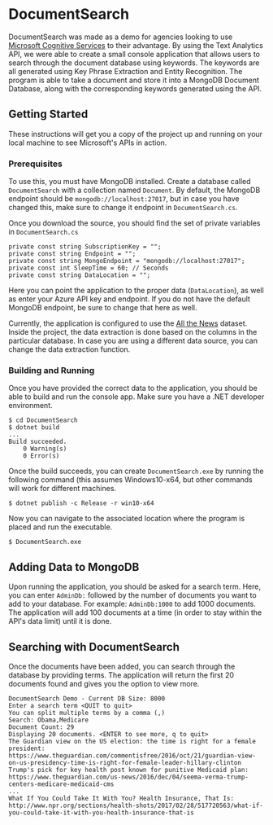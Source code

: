 # DocumentSearch
DocumentSearch was made as a demo for agencies looking to use [Microsoft Cognitive Services](https://azure.microsoft.com/en-us/services/cognitive-services/) to their advantage. By using the Text Analytics API, we were able to create a small console application that allows users to search through the document database using keywords. The keywords are all generated using Key Phrase Extraction and Entity Recognition. The program is able to take a document and store it into a MongoDB Document Database, along with the corresponding keywords generated using the API.

## Getting Started
These instructions will get you a copy of the project up and running on your local machine to see Microsoft's APIs in action.

### Prerequisites
To use this, you must have MongoDB installed. Create a database called `DocumentSearch` with a collection named `Document`. By default, the MongoDB endpoint should be `mongodb://localhost:27017`, but in case you have changed this, make sure to change it endpoint in `DocumentSearch.cs`.

Once you download the source, you should find the set of private variables in `DocumentSearch.cs`

```
private const string SubscriptionKey = "";
private const string Endpoint = "";
private const string MongoEndpoint = "mongodb://localhost:27017";
private const int SleepTime = 60; // Seconds
private const string DataLocation = "";
```
Here you can point the application to the proper data (`DataLocation`), as well as enter your Azure API key and endpoint. If you do not have the default MongoDB endpoint, be sure to change that here as well.

Currently, the application is configured to use the [All the News](https://www.kaggle.com/snapcrack/all-the-news) dataset. Inside the project, the data extraction is done based on the columns in the particular database. In case you are using a different data source, you can change the data extraction function.

### Building and Running
Once you have provided the correct data to the application, you should be able to build and run the console app. Make sure you have a .NET developer environment.

```shell
$ cd DocumentSearch
$ dotnet build
...
Build succeeded.
    0 Warning(s)
    0 Error(s)
```
Once the build succeeds, you can create `DocumentSearch.exe` by running the following command (this assumes Windows10-x64, but other commands will work for different machines.

```shell
$ dotnet publish -c Release -r win10-x64
```
Now you can navigate to the associated location where the program is placed and run the executable.
```shell
$ DocumentSearch.exe
```

## Adding Data to MongoDB
Upon running the application, you should be asked for a search term. Here, you can enter `AdminDb:` followed by the number of documents you want to add to your database. For example: `AdminDb:1000` to add 1000 documents.
The application will add 100 documents at a time (in order to stay within the API's data limit) until it is done.

## Searching with DocumentSearch
Once the documents have been added, you can search through the database by providing terms. The application will return the first 20 documents found and gives you the option to view more.

```shell
DocumentSearch Demo - Current DB Size: 8000
Enter a search term <QUIT to quit>
You can split multiple terms by a comma (,)
Search: Obama,Medicare
Document Count: 29
Displaying 20 documents. <ENTER to see more, q to quit>
The Guardian view on the US election: the time is right for a female president: https://www.theguardian.com/commentisfree/2016/oct/21/guardian-view-on-us-presidency-time-is-right-for-female-leader-hillary-clinton
Trump's pick for key health post known for punitive Medicaid plan: https://www.theguardian.com/us-news/2016/dec/04/seema-verma-trump-centers-medicare-medicaid-cms
...
What If You Could Take It With You? Health Insurance, That Is: http://www.npr.org/sections/health-shots/2017/02/28/517720563/what-if-you-could-take-it-with-you-health-insurance-that-is
```
